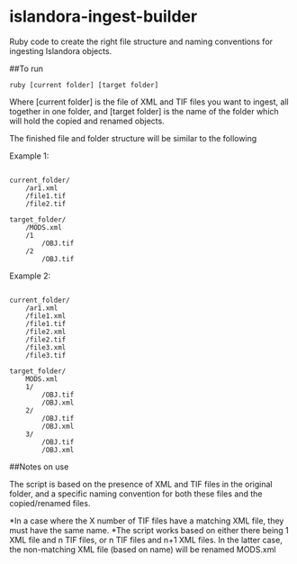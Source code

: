 # islandora-ingest-builder

Ruby code to create the right file structure and naming conventions for ingesting Islandora objects. 

##To run

<pre><code>ruby [current folder] [target folder]</code></pre>

Where [current folder] is the file of XML and TIF files you want to ingest, all together in one folder, and [target folder] is the name of the folder which will hold the copied and renamed objects.

The finished file and folder structure will be similar to the following

Example 1: 
<pre><code>
current_folder/  
	/ar1.xml  
	/file1.tif  
	/file2.tif  

target_folder/   
	/MODS.xml   
	/1  
		/OBJ.tif  
	/2  
		/OBJ.tif  
</code></pre>
Example 2: 
<pre><code>
current_folder/  
	/ar1.xml  
	/file1.xml  
	/file1.tif  
	/file2.xml  
	/file2.tif  
	/file3.xml  
	/file3.tif  

target_folder/  
	MODS.xml  
	1/  
		/OBJ.tif  
		/OBJ.xml  
	2/  
		/OBJ.tif  
		/OBJ.xml  
	3/  
		/OBJ.tif  
		/OBJ.xml  
</code></pre>	

##Notes on use

The script is based on the presence of XML and TIF files in the original folder, and a specific naming convention for both these files and the copied/renamed files. 


*In a case where the X number of TIF files have a matching XML file, they must have the same name.
*The script works based on either there being 1 XML file and n TIF files, or n TIF files and n+1 XML files. In the latter case, the non-matching XML file (based on name) will be renamed MODS.xml
